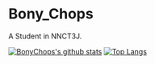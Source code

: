 # Bony_Chops
A Student in NNCT3J.

[![BonyChops's github stats](https://github-readme-stats.vercel.app/api?username=BonyChops&theme=dark)](https://github.com/anuraghazra/github-readme-stats)
[![Top Langs](https://github-readme-stats.vercel.app/api/top-langs/?username=BonyChops&theme=dark)](https://github.com/anuraghazra/github-readme-stats)
